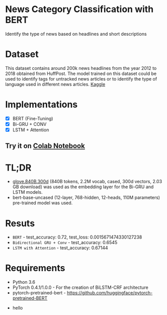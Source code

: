 # News Category Classification with BERT
Identify the type of news based on headlines and short descriptions

# Dataset
This dataset contains around 200k news headlines from the year 2012 to 2018 obtained from HuffPost. The model trained on this dataset could be used to identify tags for untracked news articles or to identify the type of language used in different news articles. [Kaggle](https://www.kaggle.com/rmisra/news-category-dataset)
  
# Implementations
  - [x] BERT (Fine-Tuning)
  - [x] Bi-GRU + CONV
  - [x] LSTM + Attention
  
## Try it on [Colab Notebook](https://colab.research.google.com/drive/1wPXAuNP-iXsXxBhxG0l6Yv94gqlGNPJB)

# TL;DR
  
* [glove.840B.300d](http://nlp.stanford.edu/data/glove.840B.300d.zip) (840B tokens, 2.2M vocab, cased, 300d vectors, 2.03 GB download) was used as the embedding layer for the Bi-GRU and LSTM models.
* bert-base-uncased (12-layer, 768-hidden, 12-heads, 110M parameters) pre-trained model was used.

# Resuts
- `BERT` - test_accuracy: 0.72, test_loss: 0.0015671474330127238
- `Bidirectional GRU + Conv` - test_accuracy: 0.6545
- `LSTM with Attention` - test_accuracy: 0.67144

# Requirements

* Python 3.6 
* PyTorch 0.4.1/1.0.0 - For the creation of BiLSTM-CRF architecture
* pytorch-pretrained-bert - https://github.com/huggingface/pytorch-pretrained-BERT

- hello
